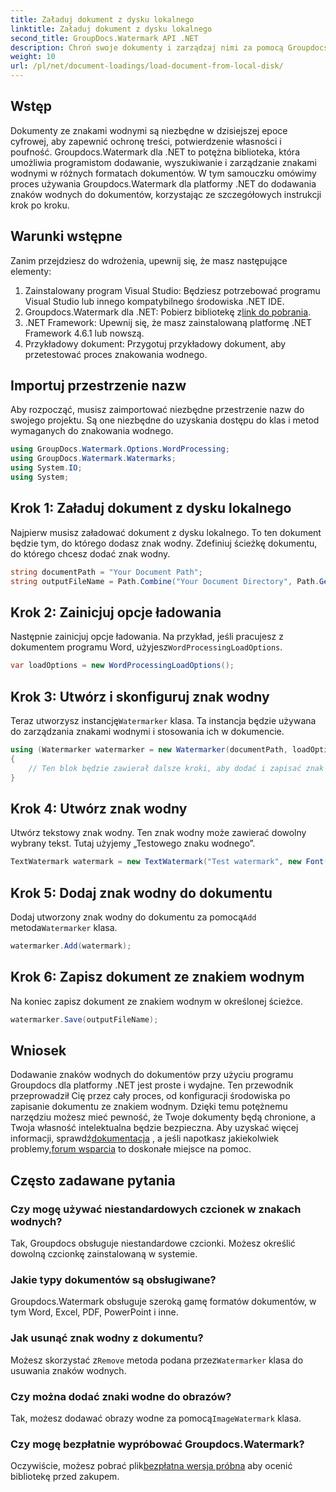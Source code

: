 ```yaml
---
title: Załaduj dokument z dysku lokalnego
linktitle: Załaduj dokument z dysku lokalnego
second_title: GroupDocs.Watermark API .NET
description: Chroń swoje dokumenty i zarządzaj nimi za pomocą Groupdocs dla .NET. Postępuj zgodnie z naszym szczegółowym przewodnikiem, aby bezproblemowo dodawać znaki wodne.
weight: 10
url: /pl/net/document-loadings/load-document-from-local-disk/
---
```

## Wstęp
Dokumenty ze znakami wodnymi są niezbędne w dzisiejszej epoce cyfrowej, aby zapewnić ochronę treści, potwierdzenie własności i poufność. Groupdocs.Watermark dla .NET to potężna biblioteka, która umożliwia programistom dodawanie, wyszukiwanie i zarządzanie znakami wodnymi w różnych formatach dokumentów. W tym samouczku omówimy proces używania Groupdocs.Watermark dla platformy .NET do dodawania znaków wodnych do dokumentów, korzystając ze szczegółowych instrukcji krok po kroku.
## Warunki wstępne
Zanim przejdziesz do wdrożenia, upewnij się, że masz następujące elementy:
1. Zainstalowany program Visual Studio: Będziesz potrzebować programu Visual Studio lub innego kompatybilnego środowiska .NET IDE.
2.  Groupdocs.Watermark dla .NET: Pobierz bibliotekę z[link do pobrania](https://releases.groupdocs.com/Watermark/net/).
3. .NET Framework: Upewnij się, że masz zainstalowaną platformę .NET Framework 4.6.1 lub nowszą.
4. Przykładowy dokument: Przygotuj przykładowy dokument, aby przetestować proces znakowania wodnego.
## Importuj przestrzenie nazw
Aby rozpocząć, musisz zaimportować niezbędne przestrzenie nazw do swojego projektu. Są one niezbędne do uzyskania dostępu do klas i metod wymaganych do znakowania wodnego.
```csharp
using GroupDocs.Watermark.Options.WordProcessing;
using GroupDocs.Watermark.Watermarks;
using System.IO;
using System;
```
## Krok 1: Załaduj dokument z dysku lokalnego
Najpierw musisz załadować dokument z dysku lokalnego. To ten dokument będzie tym, do którego dodasz znak wodny.
Zdefiniuj ścieżkę dokumentu, do którego chcesz dodać znak wodny.
```csharp
string documentPath = "Your Document Path";
string outputFileName = Path.Combine("Your Document Directory", Path.GetFileName(documentPath));
```
## Krok 2: Zainicjuj opcje ładowania
 Następnie zainicjuj opcje ładowania. Na przykład, jeśli pracujesz z dokumentem programu Word, użyjesz`WordProcessingLoadOptions`.
```csharp
var loadOptions = new WordProcessingLoadOptions();
```
## Krok 3: Utwórz i skonfiguruj znak wodny
 Teraz utworzysz instancję`Watermarker` klasa. Ta instancja będzie używana do zarządzania znakami wodnymi i stosowania ich w dokumencie.
```csharp
using (Watermarker watermarker = new Watermarker(documentPath, loadOptions))
{
    // Ten blok będzie zawierał dalsze kroki, aby dodać i zapisać znak wodny
}
```
## Krok 4: Utwórz znak wodny
Utwórz tekstowy znak wodny. Ten znak wodny może zawierać dowolny wybrany tekst. Tutaj użyjemy „Testowego znaku wodnego”.
```csharp
TextWatermark watermark = new TextWatermark("Test watermark", new Font("Arial", 12));
```
## Krok 5: Dodaj znak wodny do dokumentu
Dodaj utworzony znak wodny do dokumentu za pomocą`Add` metoda`Watermarker` klasa.
```csharp
watermarker.Add(watermark);
```
## Krok 6: Zapisz dokument ze znakiem wodnym
Na koniec zapisz dokument ze znakiem wodnym w określonej ścieżce.
```csharp
watermarker.Save(outputFileName);
```

## Wniosek
Dodawanie znaków wodnych do dokumentów przy użyciu programu Groupdocs dla platformy .NET jest proste i wydajne. Ten przewodnik przeprowadził Cię przez cały proces, od konfiguracji środowiska po zapisanie dokumentu ze znakiem wodnym. Dzięki temu potężnemu narzędziu możesz mieć pewność, że Twoje dokumenty będą chronione, a Twoja własność intelektualna będzie bezpieczna. 
 Aby uzyskać więcej informacji, sprawdź[dokumentacja](https://tutorials.groupdocs.com/Watermark/net/) , a jeśli napotkasz jakiekolwiek problemy,[forum wsparcia](https://forum.groupdocs.com/c/watermark/19) to doskonałe miejsce na pomoc. 
## Często zadawane pytania
### Czy mogę używać niestandardowych czcionek w znakach wodnych?
Tak, Groupdocs obsługuje niestandardowe czcionki. Możesz określić dowolną czcionkę zainstalowaną w systemie.
### Jakie typy dokumentów są obsługiwane?
Groupdocs.Watermark obsługuje szeroką gamę formatów dokumentów, w tym Word, Excel, PDF, PowerPoint i inne.
### Jak usunąć znak wodny z dokumentu?
 Możesz skorzystać z`Remove` metoda podana przez`Watermarker` klasa do usuwania znaków wodnych.
### Czy można dodać znaki wodne do obrazów?
 Tak, możesz dodawać obrazy wodne za pomocą`ImageWatermark` klasa.
### Czy mogę bezpłatnie wypróbować Groupdocs.Watermark?
 Oczywiście, możesz pobrać plik[bezpłatna wersja próbna](https://releases.groupdocs.com/) aby ocenić bibliotekę przed zakupem.